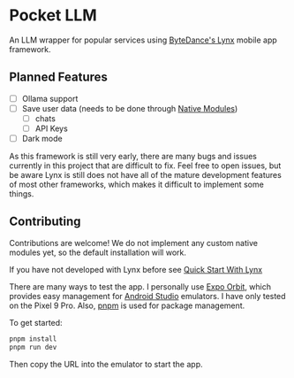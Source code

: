 # Pocket LLM

An LLM wrapper for popular services using [ByteDance's Lynx](https://lynxjs.org/) mobile app framework.

## Planned Features

- [ ] Ollama support
- [ ] Save user data (needs to be done through [Native Modules](https://lynxjs.org/guide/use-native-modules.html))
  - [ ] chats 
  - [ ] API Keys
- [ ] Dark mode

As this framework is still very early, there are many bugs and issues currently in this project that are difficult to fix. Feel free to open issues, but be aware Lynx is still does not have all of the mature development features of most other frameworks, which makes it difficult to implement some things.  

## Contributing

Contributions are welcome! We do not implement any custom native modules yet, so the default installation will work.

If you have not developed with Lynx before see [Quick Start With Lynx](https://lynxjs.org/guide/start/quick-start.html)

There are many ways to test the app. I personally use [Expo Orbit](https://expo.dev/orbit), which provides easy management for [Android Studio](https://developer.android.com/studio) emulators. I have only tested on the Pixel 9 Pro. Also, [pnpm](https://pnpm.io/) is used for package management.

To get started:
```bash
pnpm install
pnpm run dev
```

Then copy the URL into the emulator to start the app.